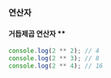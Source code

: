 ### 연산자

#### 거듭제곱 연산자 **

```javascript
console.log(2 ** 2); // 4
console.log(2 ** 3); // 8
console.log(2 ** 4); // 16
```

